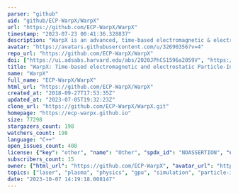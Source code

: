 ```yaml
---
parser: "github"
uid: "github/ECP-WarpX/WarpX"
url: "https://github.com/ECP-WarpX/WarpX"
timestamp: "2023-07-23 00:41:36.328837"
description: "WarpX is an advanced, time-based electromagnetic & electrostatic Particle-In-Cell code."
avatar: "https://avatars.githubusercontent.com/u/32690356?v=4"
repo_url: "https://github.com/ECP-WarpX/WarpX"
doi: ["https://ui.adsabs.harvard.edu/abs/2020JPhCS1596a2059V", "https://ui.adsabs.harvard.edu/abs/2023ascl.soft07038V/abstract"]
title: "WarpX: Time-based electromagnetic and electrostatic Particle-In-Cell code"
name: "WarpX"
full_name: "ECP-WarpX/WarpX"
html_url: "https://github.com/ECP-WarpX/WarpX"
created_at: "2018-09-27T17:53:35Z"
updated_at: "2023-07-05T19:32:23Z"
clone_url: "https://github.com/ECP-WarpX/WarpX.git"
homepage: "https://ecp-warpx.github.io"
size: 77298
stargazers_count: 198
watchers_count: 198
language: "C++"
open_issues_count: 408
license: {"key": "other", "name": "Other", "spdx_id": "NOASSERTION", "url": null, "node_id": "MDc6TGljZW5zZTA="}
subscribers_count: 15
owner: {"html_url": "https://github.com/ECP-WarpX", "avatar_url": "https://avatars.githubusercontent.com/u/32690356?v=4", "login": "ECP-WarpX", "type": "Organization"}
topics: ["laser", "plasma", "physics", "gpu", "simulation", "particle-in-cell", "pic", "research"]
date: "2023-10-07 14:19:18.008147"
---
```

